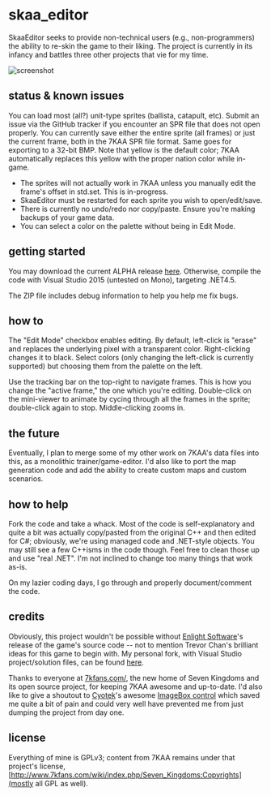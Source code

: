 # skaa_editor
SkaaEditor seeks to provide non-technical users (e.g., non-programmers) the ability to re-skin the game to their liking. The project is currently in its infancy and battles three other projects that vie for my time.

![screenshot](https://github.com/sraboy/skaa_editor/blob/master/_other/skaa_editor.png)

## status & known issues
You can load most (all?) unit-type sprites (ballista, catapult, etc). Submit an issue via the GitHub tracker if you encounter an SPR file that does not open properly. You can currently save either the entire sprite (all frames) or just the current frame, both in the 7KAA SPR file format. Same goes for exporting to a 32-bit BMP. Note that yellow is the default color; 7KAA automatically replaces this yellow with the proper nation color while in-game.

- The sprites will not actually work in 7KAA unless you manually edit the frame's offset in std.set. This is in-progress.
- SkaaEditor must be restarted for each sprite you wish to open/edit/save. 
- There is currently no undo/redo nor copy/paste. Ensure you're making backups of your game data.
- You can select a color on the palette without being in Edit Mode.

## getting started
You may download the current ALPHA release [here](https://github.com/sraboy/skaa_editor/blob/master/other/SkaaEditor_x86_2015102138.zip). Otherwise, compile the code with Visual Studio 2015 (untested on Mono), targeting .NET4.5.

The ZIP file includes debug information to help you help me fix bugs.

## how to

The "Edit Mode" checkbox enables editing. By default, left-click is "erase" and replaces the underlying pixel with a transparent color. Right-clicking changes it to black. Select colors (only changing the left-click is currently supported) but choosing them from the palette on the left.

Use the tracking bar on the top-right to navigate frames. This is how you change the "active frame," the one which you're editing. Double-click on the mini-viewer to animate by cycing through all the frames in the sprite; double-click again to stop. Middle-clicking zooms in.

## the future
Eventually, I plan to merge some of my other work on 7KAA's data files into this, as a monolithic trainer/game-editor. I'd also like to port the map generation code and add the ability to create custom maps and custom scenarios.

## how to help
Fork the code and take a whack. Most of the code is self-explanatory and quite a bit was actually copy/pasted from the original C++ and then edited for C#; obviously, we're using managed code and .NET-style objects. You may still see a few C++isms in the code though. Feel free to clean those up and use "real .NET". I'm not inclined to change too many things that work as-is.

On my lazier coding days, I go through and properly document/comment the code.

## credits
Obviously, this project wouldn't be possible without [Enlight Software](http://www.enlight.com/)'s release of the game's source code -- not to mention Trevor Chan's brilliant ideas for this game to begin with. My personal fork, with Visual Studio project/solution files, can be found [here](https://github.com/sraboy/7kaa). 

Thanks to everyone at [7kfans.com/](http://www.7kfans.com/), the new home of Seven Kingdoms and its open source project, for keeping 7KAA awesome and up-to-date. I'd also like to give a shoutout to [Cyotek](http://www.cyotek.com/)'s awesome [ImageBox control](https://github.com/cyotek/Cyotek.Windows.Forms.ImageBox) which saved me quite a bit of pain and could very well have prevented me from just dumping the project from day one.

## license
Everything of mine is GPLv3; content from 7KAA remains under that project's license, [http://www.7kfans.com/wiki/index.php/Seven_Kingdoms:Copyrights](mostly all GPL as well).